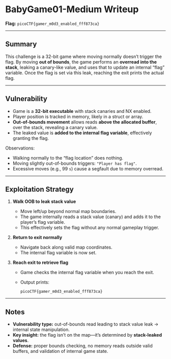 # BabyGame01-Medium Writeup

**Flag:** `picoCTF{gamer_m0d3_enabled_fff873ca}`

---

## Summary

This challenge is a 32-bit game where moving normally doesn’t trigger the flag. By moving **out of bounds**, the game performs an **overread into the stack**, leaking a canary-like value, and uses that to update an internal “flag” variable. Once the flag is set via this leak, reaching the exit prints the actual flag.

---

## Vulnerability

* Game is a **32-bit executable** with stack canaries and NX enabled.
* Player position is tracked in memory, likely in a struct or array.
* **Out-of-bounds movement** allows reads **above the allocated buffer**, over the stack, revealing a canary value.
* The leaked value is **added to the internal flag variable**, effectively granting the flag.

Observations:

* Walking normally to the “flag location” does nothing.
* Moving slightly out-of-bounds triggers: `"Player has flag"`.
* Excessive moves (e.g., 99 `s`) cause a segfault due to memory overread.

---

## Exploitation Strategy

1. **Walk OOB to leak stack value**

   * Move left/up beyond normal map boundaries.
   * The game internally reads a stack value (canary) and adds it to the player’s flag variable.
   * This effectively sets the flag without any normal gameplay trigger.

2. **Return to exit normally**

   * Navigate back along valid map coordinates.
   * The internal flag variable is now set.

3. **Reach exit to retrieve flag**

   * Game checks the internal flag variable when you reach the exit.
   * Output prints:

     ```
     picoCTF{gamer_m0d3_enabled_fff873ca}
     ```

---

## Notes

* **Vulnerability type:** out-of-bounds read leading to stack value leak → internal state manipulation.
* **Key insight:** the flag isn’t on the map—it’s determined by **stack-leaked values**.
* **Defense:** proper bounds checking, no memory reads outside valid buffers, and validation of internal game state.

